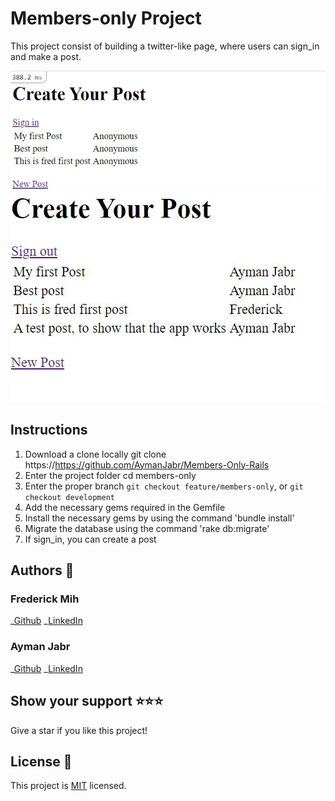 # Members-only Project
 This project consist of building a twitter-like page, where users can 
 sign_in and make a post.

![Screenshot1](./app/assets/images/screenshot.JPG)
![Screenshot1](./app/assets/images/screenshot2.JPG)
## Instructions
1. Download a clone locally git clone https://https://github.com/AymanJabr/Members-Only-Rails
2. Enter the project folder cd members-only
3. Enter the proper branch `git checkout feature/members-only`, or `git checkout development`
4. Add the necessary gems required in the Gemfile
5. Install the necessary gems by using the command 'bundle install'
6. Migrate the database using the command 'rake db:migrate'
7. If sign_in, you can create a post
## Authors :bust_in_silhouette:
### Frederick Mih
\_[Github](https://github.com/FrederickMih)
\_[LinkedIn](https://www.linkedin.com/in/frederick-mih/)
### Ayman Jabr
\_[Github](https://github.com/AymanJabr/)
\_[LinkedIn](https://www.linkedin.com/in/ayman-jabr-3705a4100/)
## Show your support :star:️:star:️:star:️
Give a star if you like this project!
## License :memo:
This project is [MIT](https://www.mit.edu/~amini/LICENSE.md) licensed.